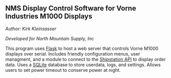 ## NMS Display Control Software for Vorne Industries M1000 Displays
*Author: Kirk Kleinsasser*

*Developed for North Mountain Supply, Inc*

This program uses [Flask](https://flask.palletsprojects.com/en/2.1.x/) to host a web server that controls Vorne M1000 displays over serial. Includes friendly configuration menus, user managment, and a module to connect to the [Shipstation API](https://help.shipstation.com/hc/en-us/articles/360025856212-ShipStation-API) to display order data. Uses a [SQLite](https://docs.python.org/3/library/sqlite3.html) database to store userdata, logs, and settings. Allows users to set power timeout to conserve power at night.
